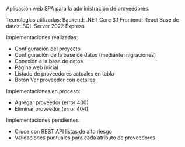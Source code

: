Aplicación web SPA para la administración de proveedores.

Tecnologías utilizadas:
Backend: .NET Core 3.1
Frontend: React
Base de datos: SQL Server 2022 Express

Implementaciones realizadas:
- Configuración del proyecto
- Configuración de la base de datos (mediante migraciones)
- Conexión a la base de datos
- Página web inicial
- Listado de proveedores actuales en tabla
- Botón Ver proveedor con detalles

Implementaciones en proceso:
- Agregar proveedor (error 400)
- Eliminar proveedor (error 404)

Implementaciones pendientes:
- Cruce con REST API listas de alto riesgo
- Validaciones puntuales para cada atributo de proveedores